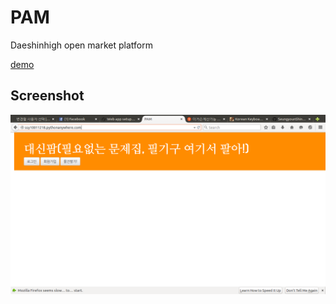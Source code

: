 PAM
=============

Daeshinhigh open market platform

[demo](http://ssy10011218.pythonanywhere.com/)

Screenshot
----------

![alt_tag](Selection_013.png)


